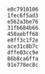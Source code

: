 

    e0c7910106
    1fec6f5ad3
    e562a3be76
    31fb684b66
    450aebff68
    e8ff3c1f2e
    ace31c8b7c
    dffe03cc9e
    86b8ca6ffa
    91e778ec8c